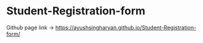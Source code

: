 # Student-Registration-form
Github page link -> https://ayushsingharyan.github.io/Student-Registration-form/
